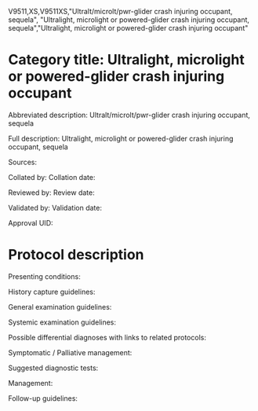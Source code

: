 V9511,XS,V9511XS,"Ultralt/microlt/pwr-glider crash injuring occupant, sequela", "Ultralight, microlight or powered-glider crash injuring occupant, sequela","Ultralight, microlight or powered-glider crash injuring occupant"
# Category title: Ultralight, microlight or powered-glider crash injuring occupant

Abbreviated description: Ultralt/microlt/pwr-glider crash injuring occupant, sequela

Full description: Ultralight, microlight or powered-glider crash injuring occupant, sequela

Sources:

Collated by:
Collation date:

Reviewed by:
Review date:

Validated by:
Validation date:

Approval UID:

# Protocol description

Presenting conditions:

History capture guidelines:

General examination guidelines:

Systemic examination guidelines:

Possible differential diagnoses with links to related protocols:

Symptomatic / Palliative management:

Suggested diagnostic tests:

Management:

Follow-up guidelines:
